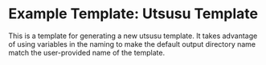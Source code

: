 # Example Template: Utsusu Template

This is a template for generating a new utsusu template. It takes advantage of using variables in the naming to make the default output directory name match the user-provided name of the template.
